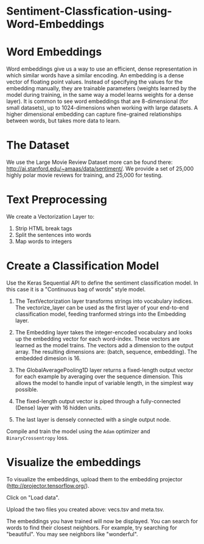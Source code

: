 # Sentiment-Classfication-using-Word-Embeddings

# Word Embeddings

Word embeddings give us a way to use an efficient, dense representation in which similar words have a similar encoding. An embedding is a dense vector of floating point values. Instead of specifying the values for the embedding manually, they are trainable parameters (weights learned by the model during training, in the same way a model learns weights for a dense layer). It is common to see word embeddings that are 8-dimensional (for small datasets), up to 1024-dimensions when working with large datasets. A higher dimensional embedding can capture fine-grained relationships between words, but takes more data to learn.


# The Dataset  
We use the  Large Movie Review Dataset more can be found there: http://ai.stanford.edu/~amaas/data/sentiment/. We provide a set of 25,000 highly polar movie reviews for training, and 25,000 for testing. 

# Text Preprocessing

We create a Vectorization Layer to:
1. Strip HTML break tags
2. Split the sentences into words
3. Map words to integers

# Create a Classification Model

Use the Keras Sequential API to define the sentiment classification model. In this case it is a "Continuous bag of words" style model.

1. The TextVectorization layer transforms strings into vocabulary indices. The vectorize_layer can be used as the first layer of your end-to-end classification model, feeding tranformed strings into the Embedding layer.

2. The Embedding layer takes the integer-encoded vocabulary and looks up the embedding vector for each word-index. These vectors are learned as the model trains. The vectors add a dimension to the output array. The resulting dimensions are: (batch, sequence, embedding). The embedded dimesion is 16.

3. The GlobalAveragePooling1D layer returns a fixed-length output vector for each example by averaging over the sequence dimension. This allows the model to handle input of variable length, in the simplest way possible.

4. The fixed-length output vector is piped through a fully-connected (Dense) layer with 16 hidden units.

5. The last layer is densely connected with a single output node.

Compile and train the model using the `Adam` optimizer and `BinaryCrossentropy` loss. 

# Visualize the embeddings

To visualize the embeddings, upload them to the embedding projector (http://projector.tensorflow.org/).

Click on "Load data".

Upload the two files you created above: vecs.tsv and meta.tsv.

The embeddings you have trained will now be displayed. You can search for words to find their closest neighbors. For example, try searching for "beautiful". You may see neighbors like "wonderful".


